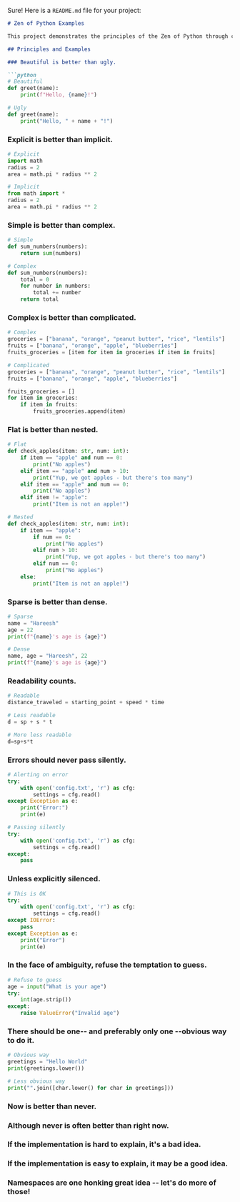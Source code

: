 Sure! Here is a `README.md` file for your project:

```markdown
# Zen of Python Examples

This project demonstrates the principles of the Zen of Python through code examples. The Zen of Python is a collection of software design principles for the Python programming language, which can be found by importing the `this` module in Python.

## Principles and Examples

### Beautiful is better than ugly.

```python
# Beautiful
def greet(name):
    print(f"Hello, {name}!")

# Ugly
def greet(name):
    print("Hello, " + name + "!")
```

### Explicit is better than implicit.

```python
# Explicit
import math
radius = 2
area = math.pi * radius ** 2

# Implicit
from math import *
radius = 2
area = math.pi * radius ** 2
```

### Simple is better than complex.

```python
# Simple
def sum_numbers(numbers):
    return sum(numbers)

# Complex
def sum_numbers(numbers):
    total = 0
    for number in numbers:
        total += number
    return total
```

### Complex is better than complicated.

```python
# Complex
groceries = ["banana", "orange", "peanut butter", "rice", "lentils"]
fruits = ["banana", "orange", "apple", "blueberries"]
fruits_groceries = [item for item in groceries if item in fruits]

# Complicated
groceries = ["banana", "orange", "peanut butter", "rice", "lentils"]
fruits = ["banana", "orange", "apple", "blueberries"]

fruits_groceries = []
for item in groceries:
    if item in fruits:
        fruits_groceries.append(item)
```

### Flat is better than nested.

```python
# Flat
def check_apples(item: str, num: int):
    if item == "apple" and num == 0:
        print("No apples")
    elif item == "apple" and num > 10:
        print("Yup, we got apples - but there's too many")
    elif item == "apple" and num == 0:
        print("No apples")
    elif item != "apple":
        print("Item is not an apple!")

# Nested
def check_apples(item: str, num: int):
    if item == "apple":
        if num == 0:
            print("No apples")
        elif num > 10:
            print("Yup, we got apples - but there's too many")
        elif num == 0:
            print("No apples")
    else:
        print("Item is not an apple!")
```

### Sparse is better than dense.

```python
# Sparse
name = "Hareesh"
age = 22
print(f"{name}'s age is {age}")

# Dense
name, age = "Hareesh", 22
print(f"{name}'s age is {age}")
```

### Readability counts.

```python
# Readable
distance_traveled = starting_point + speed * time

# Less readable
d = sp + s * t

# More less readable
d=sp+s*t
```

### Errors should never pass silently.

```python
# Alerting on error
try:
    with open('config.txt', 'r') as cfg:
        settings = cfg.read()
except Exception as e:
    print("Error:")
    print(e)

# Passing silently
try:
    with open('config.txt', 'r') as cfg:
        settings = cfg.read()
except:
    pass
```

### Unless explicitly silenced.

```python
# This is OK
try:
    with open('config.txt', 'r') as cfg:
        settings = cfg.read()
except IOError:
    pass
except Exception as e:
    print("Error")
    print(e)
```

### In the face of ambiguity, refuse the temptation to guess.

```python
# Refuse to guess
age = input("What is your age")
try:
    int(age.strip())
except:
    raise ValueError("Invalid age")
```

### There should be one-- and preferably only one --obvious way to do it.

```python
# Obvious way
greetings = "Hello World"
print(greetings.lower())

# Less obvious way
print("".join([char.lower() for char in greetings]))
```
### Now is better than never.
### Although never is often better than right now.
### If the implementation is hard to explain, it's a bad idea.
### If the implementation is easy to explain, it may be a good idea.
### Namespaces are one honking great idea -- let's do more of those!

